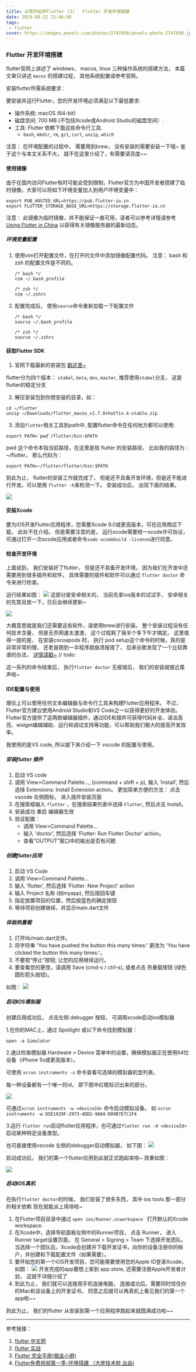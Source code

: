 ```yaml
---
title: 从零开始学Flutter (2)   Flutter 开发环境搭建
date: 2019-08-22 23:46:58
tags:
 - flutter
cover: https://images.pexels.com/photos/2747050/pexels-photo-2747050.jpeg?auto=compress&cs=tinysrgb&dpr=2&w=500
---
```


### Flutter 开发环境搭建

flutter官网上讲述了 windows， macos, linux 三种操作系统的搭建方法， 本篇文章只讲述 `macos` 的搭建过程， 其他系统配置请参考官网。

安装flutter所需系统要求：

要安装并运行Flutter，您的开发环境必须满足以下最低要求:
- 操作系统: macOS (64-bit)
- 磁盘空间: 700 MB (不包括Xcode或Android Studio的磁盘空间）.
- 工具: Flutter 依赖下面这些命令行工具.
   - `bash`, `mkdir`, `rm`, `git`, `curl`, `unzip`, `which`

注意： 在环境配置的过程中， 需要用到brew， 没有安装的需要安装一下哦~ 鉴于这个与本文关系不大， 就不在这里介绍了，有需要请百度~~


#### 使用镜像

由于在国内访问Flutter有时可能会受到限制，Flutter官方为中国开发者搭建了临时镜像，大家可以将如下环境变量加入到用户环境变量中：

```
export PUB_HOSTED_URL=https://pub.flutter-io.cn
export FLUTTER_STORAGE_BASE_URL=https://storage.flutter-io.cn
```

注意： 此镜像为临时镜像，并不能保证一直可用，读者可以参考详情请参考 [Using Flutter in China](https://github.com/flutter/flutter/wiki) 以获得有关镜像服务器的最新动态。

##### 环境变量配置

1. 使用vim打开配置文件，在打开的文件中添加镜像配置代码。
   注意： bash 和 zsh 的配置文件是不同的。

   ```
   /* bash */
   vim ~/.bash_profile

   /* zsh */
   vim ~/.zshrc
   ```

2. 配置完成后， 使用`source`命令重新加载一下配置文件
   ```
   /* bash */
   source ~/.bash_profile

   /* zsh */
   source ~/.zshrc
   ```

#### 获取Flutter SDK

1. 官网下载最新的安装包  [戳这里~](https://flutter.dev/docs/development/tools/sdk/releases?tab=macos#macos)

flutter分为四个版本： `stabel`, `beta`, `dev`, `master`, 推荐使用`stabel`分支， 这是flutter的稳定分支

2. 解压安装包到你想安装的目录，如：

```
cd ~/flutter
unzip ~/Downloads/flutter_macos_v1.7.8+hotfix.4-stable.zip
```

3. 添加`flutter`相关工具到path中, 配置flutter命令在任何地方都可以使用:

```
export PATH=`pwd`/flutter/bin:$PATH
```

pwd 这个命令本指当前路径，在这里是指 flutter 的安装路径， 比如我的路径为： ~/flutter， 那么代码为：
```
export PATH=~/flutter/flutter/bin:$PATH
```

到此为止， flutter的安装工作就完成了， 但是还不具备开发环境，但是还不能进行开发。可以使用 `flutter -h`来检测一下。
安装成功后， 出现下面的结果。

![](https://user-gold-cdn.xitu.io/2019/8/22/16cb949ce43d8ab1?w=1228&h=1474&f=png&s=248072)


#### 安装Xcode

 要为iOS开发Flutter应用程序，您需要Xcode 9.0或更高版本，可在应用商店下载， 此处不在介绍。 但是需要注意的是， 运行xcode需要统一xcode许可协议， 可通过打开一次xcode应用或者命令`sudo xcodebuild -license`进行同意。

#### 检查开发环境

上面说到， 我们安装好了flutter， 但是还不具备开发环境， 因为我们在开发中还需要用到很多插件和软件， 具体需要的插件和软件可以通过 `flutter doctor` 命令来进行检查。

运行结果如图：
![](https://user-gold-cdn.xitu.io/2019/8/22/16cb95d1a7ed355e?w=1192&h=448&f=png&s=219960)
这部分是安卓相关的， 当前先拿ios版本的试试手， 安卓相关的先暂且放一下，日后会继续更新~

![](https://user-gold-cdn.xitu.io/2019/8/22/16cb95dab52b54b0?w=1212&h=938&f=png&s=410573)

大概意思就是我们还需要这些软件，请使用brew进行安装。
整个安装过程没有任何技术含量， 但是无奈网速太渣渣， 这个过程耗了我半个多下午才搞定。
这里值得一提的是， 在安装cocoapods 时， 执行 pod setup这个命令的时候，真的是非常非常的慢， 还老是跑到一半程序就崩溃报错了， 后来谷歌发现了一个比较靠谱的办法， [详情请戳~]() // todo:

这一系列的命令结束后， 执行`flutter doctor` 无报错后， 我们的安装就接近尾声啦~

#### IDE配置与使用

理论上可以使用任何文本编辑器与命令行工具来构建Flutter应用程序。 不过，Flutter官方建议使用Android Studio和VS Code之一以获得更好的开发体验。Flutter官方提供了这两款编辑器插件，通过IDE和插件可获得代码补全、语法高亮、widget编辑辅助、运行和调试支持等功能，可以帮助我们极大的提高开发效率。

我使用的是VS code, 所以接下来介绍一下 vscode 的配置与使用。

##### 安装flutter 插件

1. 启动 VS code
2. 调用 View>Command Palette..., (command + shift + p), 输入 ‘install’, 然后选择 Extensions: Install Extension action。
 更加简单方便的方法： 点击 vscode 左侧图标， 进入插件安装页面
3. 在搜索框输入 `flutter` ，在搜索结果列表中选择 `Flutter`, 然后点击 Install。
4. 安装成功 重启 编辑器生效
5. 验证配置：
   - 调用 View>Command Palette…
   - 输入 ‘doctor’, 然后选择 ‘Flutter: Run Flutter Doctor’ action。
   - 查看“OUTPUT”窗口中的输出是否有问题

##### 创建flutter应用

1. 启动 VS Code
2. 调用 View>Command Palette…
3. 输入 ‘flutter’, 然后选择 ‘Flutter: New Project’ action
4. 输入 Project 名称 (如myapp), 然后按回车键
5. 指定放置项目的位置，然后按蓝色的确定按钮
6. 等待项目创建继续，并显示main.dart文件

##### 体验热重载

1. 打开lib/main.dart文件。
2. 将字符串 'You have pushed the button this many times:' 更改为 'You have clicked the button this many times:'。
3. 不要按“停止”按钮; 让您的应用继续运行。
4. 要查看您的更改，请调用 Save (cmd-s / ctrl-s), 或者点击 热重载按钮 (绿色圆形箭头按钮)。

如图：
![](https://user-gold-cdn.xitu.io/2019/8/22/16cb9cedafbb7565?w=566&h=76&f=png&s=6096)

##### 启动IOS模拟器

创建应用成功后， 点击左侧 debugger 按钮， 可调用xcode启动ios模拟器

1.在你的MAC上，通过 Spotlight 或以下命令找到模拟器：

```
open -a Simulator
```

2.通过检查模拟器 Hardware > Device 菜单中的设置，确保模拟器正在使用64位设备（iPhone 5s或更高版本）。

  可使用 `xcrun instruments -s` 命令查看可选择的模拟器机型列表。

  每一种设备都有一个唯一的id， 即下图中红框标识出来的部分。

   ![](https://user-gold-cdn.xitu.io/2019/8/22/16cb9dd899b54087?w=1280&h=288&f=png&s=117877)

  可通过`xcrun instruments -w <deviceId>` 命令启动模拟设备。 如 `xcrun instruments -w D5E1929F-2973-4DD2-9A84-D89B7E7C1F4`

3.运行 `flutter run`启动flutter应用程序，也可通过`flutter run -d <deviceId> `启动某种特定设备类型。


也可直接使用vscode 左侧的debugger启动模拟器， 如下图：
![](https://user-gold-cdn.xitu.io/2019/8/22/16cb9ca245470940?w=1848&h=1004&f=png&s=238331)

启动成功后， 我们的第一个flutter应用到此就正式跑起来啦~   效果如图：

![](https://user-gold-cdn.xitu.io/2019/8/22/16cb9cc4c5b3ec34?w=762&h=1622&f=png&s=92542)


##### 启动IOS真机

在执行`flutter doctor`的时候， 我们安装了很多东西， 其中 ios tools 那一部分的相关依赖 现在就能派上用场啦~

1. 在Flutter项目目录中通过 `open ios/Runner.xcworkspace ` 打开默认的Xcode workspace.
2. 在Xcode中，选择导航面板左侧中的Runner项目， 点击 Runner， 进入Runner target设置页面， 在 General > Signing > Team 下选择开发团队。 当选择一个团队后，Xcode会创建并下载开发证书，向你的设备注册你的帐户，并创建和下载配置文件（如果需要）。
3. 要开始您的第一个iOS开发项目，您可能需要使用您的Apple ID登录Xcode， 如图：
![](https://cdn.jsdelivr.net/gh/flutterchina/flutter-in-action/docs/imgs/1-5.png)
开发完成的app要想上架到 app store, 还需要注册Apple开发者计划， 这就不详细介绍了
4. 到此为止， 我们就可以连接用手机连接电脑， 连接成功后，需要同时信任你的Mac和该设备上的开发证书。 同意之后就可以再真机上看见我们的第一个app啦~~

到此为止， 我们的flutter 从安装到第一个应用程序跑起来就圆满成功啦~~

----
参考链接：

   1. [flutter 中文网](https://flutterchina.club/)
   2. [flutter 实战](https://book.flutterchina.club/)
   3. [Flutter 完全手册(掘金小册)](https://juejin.im/book/5c5423ef6fb9a049cd54a213)
   4. [Flutter免费视频第一季-环境搭建  （大佬技术胖 出品)](https://jspang.com/posts/2019/01/20/flutter-base.html)